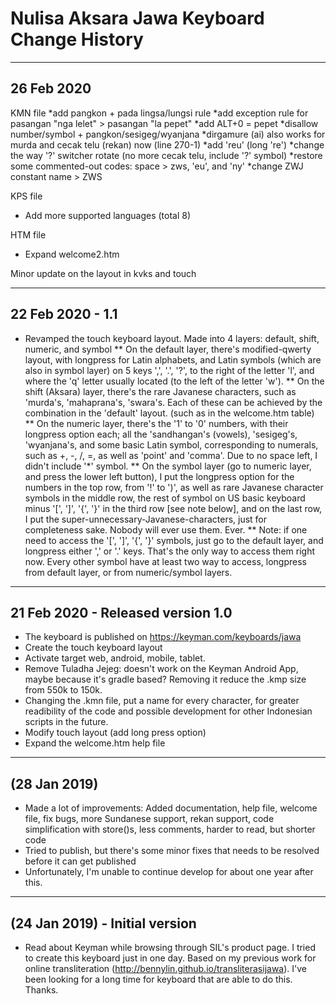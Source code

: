 Nulisa Aksara Jawa Keyboard Change History
=======================

-----------------
26 Feb 2020
-----------------
KMN file
*add pangkon + pada lingsa/lungsi rule
*add exception rule for pasangan "nga lelet" > pasangan "la pepet"
*add ALT+0 = pepet
*disallow number/symbol + pangkon/sesigeg/wyanjana
*dirgamure (ai) also works for murda and cecak telu (rekan) now (line 270-1)
*add 'reu' (long 're')
*change the way '?' switcher rotate (no more cecak telu, include '?' symbol)
*restore some commented-out codes: space > zws, 'eu', and 'ny'
*change ZWJ constant name > ZWS

KPS file
* Add more supported languages (total 8)

HTM file
* Expand welcome2.htm

Minor update on the layout in kvks and touch

-----------------
22 Feb 2020 - 1.1
-----------------
* Revamped the touch keyboard layout. Made into 4 layers: default, shift, numeric, and symbol
** On the default layer, there's modified-qwerty layout, with longpress for Latin alphabets, and Latin symbols (which are also in symbol layer) on 5 keys ',', '.', '?', to the right of the letter 'l', and where the 'q' letter usually located (to the left of the letter 'w').
** On the shift (Aksara) layer, there's the rare Javanese characters, such as 'murda's, 'mahaprana's, 'swara's. Each of these can be achieved by the combination in the 'default' layout. (such as in the welcome.htm table)
** On the numeric layer, there's the '1' to '0' numbers, with their longpress option each; all the 'sandhangan's (vowels), 'sesigeg's, 'wyanjana's, and some basic Latin symbol, corresponding to numerals, such as +, -, /, =, as well as 'point' and 'comma'. Due to no space left, I didn't include '*' symbol.
** On the symbol layer (go to numeric layer, and press the lower left button), I put the longpress option for the numbers in the top row, from '!' to ')', as well as rare Javanese character symbols in the middle row, the rest of symbol on US basic keyboard minus '[', ']', '{', '}' in the third row [see note below], and on the last row, I put the super-unnecessary-Javanese-characters, just for completeness sake. Nobody will ever use them. Ever.
** Note: if one need to access the '[', ']', '{', '}' symbols, just go to the default layer, and longpress either ',' or '.' keys. That's the only way to access them right now. Every other symbol have at least two way to access, longpress from default layer, or from numeric/symbol layers.

-----------------
21 Feb 2020 - Released version 1.0
-----------------
* The keyboard is published on https://keyman.com/keyboards/jawa
* Create the touch keyboard layout
* Activate target web, android, mobile, tablet.
* Remove Tuladha Jejeg: doesn't work on the Keyman Android App, maybe because it's gradle based? Removing it reduce the .kmp size from 550k to 150k.
* Changing the .kmn file, put a name for every character, for greater readibility of the code and possible development for other Indonesian scripts in the future.
* Modify touch layout (add long press option)
* Expand the welcome.htm help file

-----------------
(28 Jan 2019)
-----------------

* Made a lot of improvements: Added documentation, help file, welcome file, fix bugs, more Sundanese support, rekan support, code simplification with store()s, less comments, harder to read, but shorter code
* Tried to publish, but there's some minor fixes that needs to be resolved before it can get published
* Unfortunately, I'm unable to continue develop for about one year after this.

-----------------
(24 Jan 2019) - Initial version
-----------------

* Read about Keyman while browsing through SIL's product page. I tried to create this keyboard just in one day. Based on my previous work for online transliteration (http://bennylin.github.io/transliterasijawa). I've been looking for a long time for keyboard that are able to do this. Thanks.
